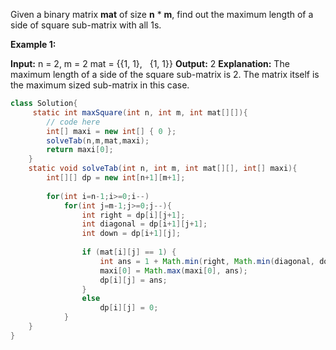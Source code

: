 Given a binary matrix **mat** of size **n** * **m**, find out the maximum length of a side of square sub-matrix with all 1s.

**Example 1:**

**Input:** n = 2, m = 2
mat = {{1, 1}, 
       {1, 1}}
**Output:** 2
**Explanation:** The maximum length of a side of the square sub-matrix is 2. The matrix itself is the maximum sized sub-matrix in this case.


```java
class Solution{
     static int maxSquare(int n, int m, int mat[][]){
        // code here
        int[] maxi = new int[] { 0 };
        solveTab(n,m,mat,maxi);
        return maxi[0];
    }
    static void solveTab(int n, int m, int mat[][], int[] maxi){
        int[][] dp = new int[n+1][m+1];
        
        for(int i=n-1;i>=0;i--)
            for(int j=m-1;j>=0;j--){
                int right = dp[i][j+1];
                int diagonal = dp[i+1][j+1];
                int down = dp[i+1][j];
        
                if (mat[i][j] == 1) {
                    int ans = 1 + Math.min(right, Math.min(diagonal, down));
                    maxi[0] = Math.max(maxi[0], ans);
                    dp[i][j] = ans;
                }
                else 
                    dp[i][j] = 0;
            }
    }
}
```